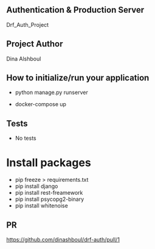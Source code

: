 ## Authentication & Production Server

Drf_Auth_Project

## Project Author

Dina Alshboul

## How to initialize/run your application

- python manage.py runserver

- docker-compose up

## Tests

- No tests

# Install packages

* pip freeze > requirements.txt 
* pip install django
* pip install rest-freamework
* pip install psycopg2-binary
* pip install whitenoise

## PR

https://github.com/dinashboul/drf-auth/pull/1

